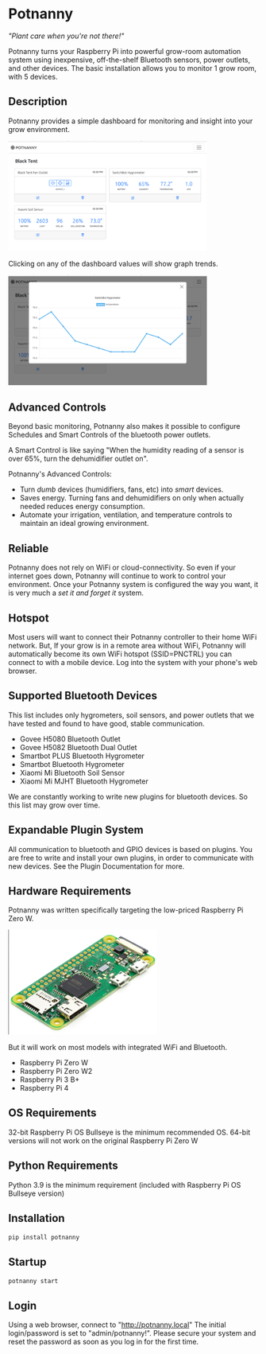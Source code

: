 # Potnanny
*"Plant care when you're not there!"*

Potnanny turns your Raspberry Pi into powerful grow-room automation system
using inexpensive, off-the-shelf Bluetooth sensors, power outlets, and other devices.
The basic installation allows you to monitor 1 grow room, with 5 devices.

## Description
Potnanny provides a simple dashboard for monitoring and insight into your grow environment.

<img src="/docs/screenshots/dashboard.png" width="400">

Clicking on any of the dashboard values will show graph trends.

<img src="/docs/screenshots/graph.png" width="400">

## Advanced Controls
Beyond basic monitoring, Potnanny also makes it possible to configure Schedules and Smart Controls of the bluetooth power outlets.

A Smart Control is like saying "When the humidity reading of a sensor is over 65%, turn the dehumidifier outlet on".

Potnanny's Advanced Controls:
- Turn *dumb* devices (humidifiers, fans, etc) into *smart* devices.
- Saves energy. Turning fans and dehumidifiers on only when actually needed reduces energy consumption.
- Automate your irrigation, ventilation, and temperature controls to maintain an ideal growing environment.

## Reliable
Potnanny does not rely on WiFi or cloud-connectivity. So even if your internet goes down, Potnanny will continue to work to control your environment. Once your Potnanny system is configured the way you want, it is very much a *set it and forget it* system.

## Hotspot
Most users will want to connect their Potnanny controller to their home WiFi network. But, If your grow is in a remote area without WiFi, Potnanny will automatically become its own WiFi hotspot (SSID=PNCTRL) you can connect to with a mobile device. Log into the system with your phone's web browser.

## Supported Bluetooth Devices
This list includes only hygrometers, soil sensors, and power outlets that we have tested and found to have good, stable communication.

- Govee H5080 Bluetooth Outlet
- Govee H5082 Bluetooth Dual Outlet
- Smartbot PLUS Bluetooth Hygrometer
- Smartbot Bluetooth Hygrometer
- Xiaomi Mi Bluetooth Soil Sensor
- Xiaomi Mi MJHT Bluetooth Hygrometer

We are constantly working to write new plugins for bluetooth devices. So this list may grow over time.

## Expandable Plugin System
All communication to bluetooth and GPIO devices is based on plugins.
You are free to write and install your own plugins, in order to communicate with new devices.
See the Plugin Documentation for more.

## Hardware Requirements
Potnanny was written specifically targeting the low-priced Raspberry Pi Zero W.

<img src="/docs/screenshots/rpizerow.png" width="300">

But it will work on most models with integrated WiFi and Bluetooth.
- Raspberry Pi Zero W
- Raspberry Pi Zero W2
- Raspberry Pi 3 B+
- Raspberry Pi 4

## OS Requirements
32-bit Raspberry Pi OS Bullseye is the minimum recommended OS.
64-bit versions will not work on the original Raspberry Pi Zero W

## Python Requirements
Python 3.9 is the minimum requirement (included with Raspberry Pi OS Bullseye version)

## Installation
```
pip install potnanny
```

## Startup
```
potnanny start
```

## Login
Using a web browser, connect to "http://potnanny.local"
The initial login/password is set to "admin/potnanny!". Please secure your system and reset the password as soon as you log in for the first time.
